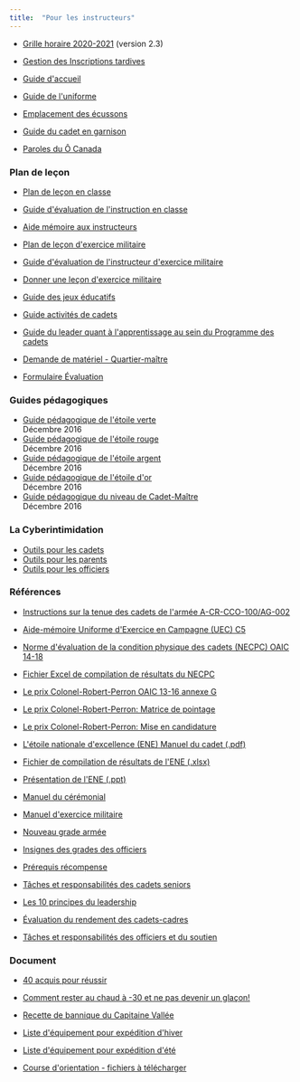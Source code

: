 ```yaml
---
title:  "Pour les instructeurs"  
---
```


* [Grille horaire 2020-2021](docs/horaire/Cadets_2020_2021_V2.3.xlsx) (version 2.3)
* [Gestion des Inscriptions tardives](Guides/Gestion_Tardive/OAIC_40-01_Annexe_F.pdf)  
      
    
* [Guide d'accueil](docs/Guide_accueil5.pdf)
* [Guide de l'uniforme](docs/Guide_uniformev3.pdf)
* [Emplacement des écussons](docs/emplacementdesecussons.pdf)
* [Guide du cadet en garnison](docs/acc/Guide_cadet_garnison.pdf)
* [Paroles du Ô Canada](docs/O_Canada_paroles.pdf)

### Plan de leçon

* [Plan de leçon en classe](Guides/plandeleconenclasse.doc)
* [Guide d'évaluation de l'instruction en classe](Guides/class_f.pdf)
* [Aide mémoire aux instructeurs](Guides/aide_memoire_instructeur.pdf)  
      
    
* [Plan de leçon d'exercice militaire](Guides/planexercicemilitaire.xls)
* [Guide d'évaluation de l'instructeur d'exercice militaire](Guides/drill_f.pdf)
* [Donner une leçon d'exercice militaire](Guides/Lecondedrill.pdf)  
      
    
* [Guide des jeux éducatifs](Guides/Guide_jeux.pdf)
* [Guide activités de cadets](Guides/Guide_activités_cadets.pdf)
* [Guide du leader quant à l'apprentissage au sein du Programme des cadets](Guides/Guideleader.pdf)
* [Demande de matériel - Quartier-maître](Guides/Demande_dequipement.pdf)
* [Formulaire Évaluation](Guides/FormulaireEvaluationCadets2920.pdf)

### Guides pédagogiques

* [Guide pédagogique de l'étoile verte](guides-etoile-verte/)  
    Décembre 2016
* [Guide pédagogique de l'étoile rouge](guides-etoile-rouge/)  
    Décembre 2016
* [Guide pédagogique de l'étoile argent](guides-etoile-argent/)  
    Décembre 2016
* [Guide pédagogique de l'étoile d'or](guides-etoile-or)  
    Décembre 2016
* [Guide pédagogique du niveau de Cadet-Maître](guides-cadet-maitre)  
    Décembre 2016

### La Cyberintimidation

* [Outils pour les cadets](docs/cyberintimidation/outils-pour-les-cadets.pdf)
* [Outils pour les parents](docs/cyberintimidation/outils-pour-les-parents.pdf)
* [Outils pour les officiers](docs/cyberintimidation/outils-pour-les-officiers.pdf)

### Références

* [Instructions sur la tenue des cadets de l'armée A-CR-CCO-100/AG-002](Guides/OAIC46-01/Instructions_Tenue_Cadets.pdf)
* [Aide-mémoire Uniforme d'Exercice en Campagne (UEC) C5](Guides/Directive_UEC_2012-2013v2.pdf)  
      
    
* [Norme d'évaluation de la condition physique des cadets (NECPC) OAIC 14-18](Guides/OAIC14-18/1-OAIC14-18.pdf)
* [Fichier Excel de compilation de résultats du NECPC](Guides/Compilation_14_18_V2.0.xlsx)

* [Le prix Colonel-Robert-Perron OAIC 13-16 annexe G](Guides/OAIC13-16/ColonelPerron1316G.pdf)
* [Le prix Colonel-Robert-Perron: Matrice de pointage](Guides/OAIC13-16/ColonelPerron1316G_app1.pdf)
* [Le prix Colonel-Robert-Perron: Mise en candidature](Guides/OAIC13-16/ColonelPerron1316G_app2.pdf)  
      
    
* [L'étoile nationale d'excellence (ENE) Manuel du cadet (.pdf)](Guides/ENE_Manuel_du_cadet.pdf)
* [Fichier de compilation de résultats de l'ENE (.xlsx)](Guides/Suivi_ENE.xlsx)
* [Présentation de l'ENE (.ppt)](Guides/ÉTOILE_NATIONALE_D_EXCELLENCE.ppt)

* [Manuel du cérémonial](Guides/Manualduceremonial-bil.pdf)
* [Manuel d'exercice militaire](docs/MANUEL_D'EXERCICE_MILITAIRE_APD201.pdf)
* [Nouveau grade armée](Guides/Nouveau_grade_armee.JPG)
* [Insignes des grades des officiers](Guides/INSIGNES_GRADES_OFFICIERS.pdf)
* [Prérequis récompense](Guides/Prérequisrecompense.pdf)  
      
    
* [Tâches et responsabilités des cadets seniors](Guides/TachesResponsabilitesCadetv2013oct.pdf)

* [Les 10 principes du leadership](Guides/PRINCIPES_LEADERSHIP.pdf)
* [Évaluation du rendement des cadets-cadres](Guides/evaluationcadets-cadres.doc)

* [Tâches et responsabilités des officiers et du soutien](Guides/TachesResponsabilitesOfficierv2013oct.pdf)  
      
    

### Document

* [40 acquis pour réussir](docs/40Acquis_pour_le_successs.pdf "40 acquis pour réussir")
* [Comment rester au chaud à -30 et ne pas devenir un glaçon!](Guides/Document_Habillement_INAQ_2013.pdf "Comment rester au chaud à -30 et ne pas devenir un glaçon!")
* [Recette de bannique du Capitaine Vallée](Guides/Recette_bannique.pdf "Recette bannique")
* [Liste d'équipement pour expédition d'hiver](Guides/Liste_equip_hiver.pdf "Liste d'équipement pour expédition")
* [Liste d'équipement pour expédition d'été](Guides/Liste_equip_ete.pdf "Liste d'équipement pour expédition")

* [Course d'orientation - fichiers à télécharger](file/.index.php "Répertoire")